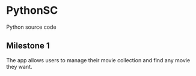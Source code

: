 # PythonSC
Python source code

## Milestone 1

The app allows users to manage their movie collection and find any movie they want.
